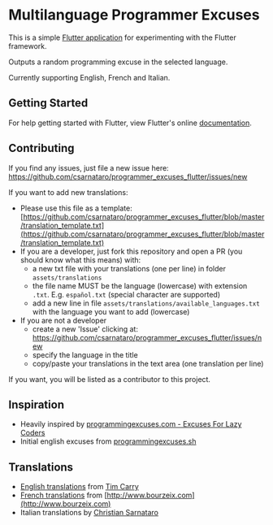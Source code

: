 # Multilanguage Programmer Excuses

This is a simple [Flutter application](https://flutter.io/) for experimenting
with the Flutter framework.

Outputs a random programming excuse in the selected language.

Currently supporting English, French and Italian.

## Getting Started

For help getting started with Flutter, view Flutter's online
[documentation](https://flutter.io/).

## Contributing
If you find any issues, just file a new issue here:
https://github.com/csarnataro/programmer_excuses_flutter/issues/new

If you want to add new translations:
* Please use this file as a template:
[https://github.com/csarnataro/programmer_excuses_flutter/blob/master/translation_template.txt](https://github.com/csarnataro/programmer_excuses_flutter/blob/master/translation_template.txt)
* If you are a developer, just fork this repository and open a PR (you should
know what this means) with:
  * a new txt file with your translations (one per line) in folder
    `assets/translations`
  * the file name MUST be the language (lowercase) with  extension `.txt`. 
    E.g. `español.txt` (special character are supported)
  * add a new line in file `assets/translations/available_languages.txt`
    with the language you want to add (lowercase)
* If you are not a developer
  * create a new 'Issue' clicking at:
https://github.com/csarnataro/programmer_excuses_flutter/issues/new 
  * specify the language in the title
  * copy/paste your translations in the text area (one translation per line)

If you want, you will be listed as a contributor to this project.

## Inspiration
* Heavily inspired by [programmingexcuses.com  - Excuses For Lazy Coders](http://programmingexcuses.com/)
* Initial english excuses from [programmingexcuses.sh](https://github.com/pixelastic/programmingexcuses.sh)

## Translations
* [English translations](https://raw.githubusercontent.com/pixelastic/programmingexcuses.sh/master/programmingexcuses) from [Tim Carry](http://www.pixelastic.com/)
* [French translations](http://www.bourzeix.com/weblog/post/2005/09/23/144-les-excuses-des-programmeurs) 
from [http://www.bourzeix.com](http://www.bourzeix.com)
* Italian translations by [Christian Sarnataro](https://github.com/csarnataro)